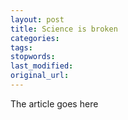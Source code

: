 ```yaml
---
layout: post
title: Science is broken
categories:
tags:
stopwords:
last_modified:
original_url: 
---
```


The article goes here


